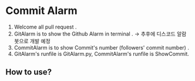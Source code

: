 # Commit Alarm

1. Welcome all pull request .
2. GitAlarm is to show the Github Alarm in terminal .
   -> 추후에 디스코드 알람 봇으로 개발 예정
4. CommitAlarm is to show Commit's number (followers\' commit number) .
5. GitAlarm\'s runfile is GitAlarm.py, CommitAlarm\'s runfile is ShowCommit.

## How to use?


